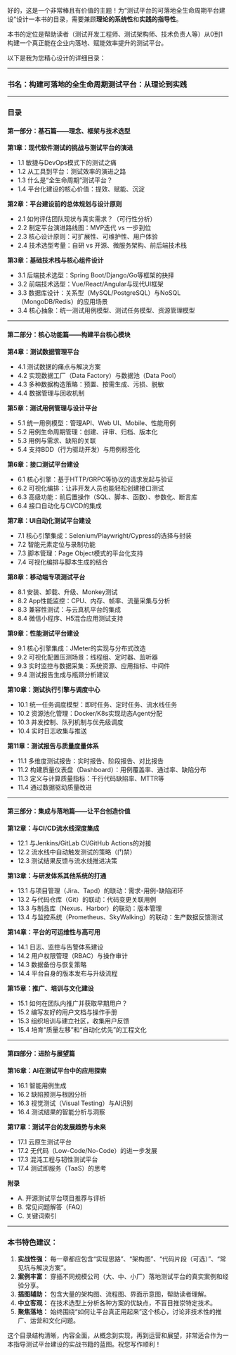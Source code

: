 好的，这是一个非常棒且有价值的主题！为“测试平台的可落地全生命周期平台建设”设计一本书的目录，需要兼顾**理论的系统性**和**实践的指导性**。

本书的定位是帮助读者（测试开发工程师、测试架构师、技术负责人等）从0到1构建一个真正能在企业内落地、赋能效率提升的测试平台。

以下是我为您精心设计的详细目录：

---

### **书名：构建可落地的全生命周期测试平台：从理论到实践**

---

### **目录**

#### **第一部分：基石篇——理念、框架与技术选型**

**第1章：现代软件测试的挑战与测试平台的演进**
*   1.1 敏捷与DevOps模式下的测试之痛
*   1.2 从工具到平台：测试效率的演进之路
*   1.3 什么是“全生命周期”测试平台？
*   1.4 平台化建设的核心价值：提效、赋能、沉淀

**第2章：平台建设前的总体规划与设计原则**
*   2.1 如何评估团队现状与真实需求？（可行性分析）
*   2.2 制定平台演进路线图：MVP迭代 vs 一步到位
*   2.3 核心设计原则：可扩展性、可维护性、用户体验
*   2.4 技术选型考量：自研 vs 开源、微服务架构、前后端技术栈

**第3章：基础技术栈与核心组件设计**
*   3.1 后端技术选型：Spring Boot/Django/Go等框架的抉择
*   3.2 前端技术选型：Vue/React/Angular与现代UI框架
*   3.3 数据库设计：关系型（MySQL/PostgreSQL）与NoSQL（MongoDB/Redis）的应用场景
*   3.4 核心抽象：统一测试用例模型、测试任务模型、资源管理模型

---

#### **第二部分：核心功能篇——构建平台核心模块**

**第4章：测试数据管理平台**
*   4.1 测试数据的痛点与解决方案
*   4.2 实现数据工厂（Data Factory）与数据池（Data Pool）
*   4.3 多种数据构造策略：预置、按需生成、污损、脱敏
*   4.4 数据管理与回收机制

**第5章：测试用例管理与设计平台**
*   5.1 统一用例模型：管理API、Web UI、Mobile、性能用例
*   5.2 用例生命周期管理：创建、评审、归档、版本化
*   5.3 用例与需求、缺陷的关联
*   5.4 支持BDD（行为驱动开发）与用例标签化

**第6章：接口测试平台建设**
*   6.1 核心引擎：基于HTTP/GRPC等协议的请求发起与验证
*   6.2 可视化编排：让非开发人员也能轻松创建接口测试
*   6.3 高级功能：前后置操作（SQL、脚本、函数）、参数化、断言库
*   6.4 接口自动化与CI/CD的集成

**第7章：UI自动化测试平台建设**
*   7.1 核心引擎集成：Selenium/Playwright/Cypress的选择与封装
*   7.2 智能元素定位与录制功能
*   7.3 脚本管理：Page Object模式的平台化支持
*   7.4 可视化编排与脚本生成的结合

**第8章：移动端专项测试平台**
*   8.1 安装、卸载、升级、Monkey测试
*   8.2 App性能监控：CPU、内存、帧率、流量采集与分析
*   8.3 兼容性测试：与云真机平台的集成
*   8.4 微信小程序、H5混合应用测试支持

**第9章：性能测试平台建设**
*   9.1 核心引擎集成：JMeter的实现与分布式改造
*   9.2 可视化配置压测场景：线程组、定时器、监听器
*   9.3 实时监控与数据采集：系统资源、应用指标、中间件
*   9.4 测试报告生成与瓶颈分析建议

**第10章：测试执行引擎与调度中心**
*   10.1 统一任务调度模型：即时任务、定时任务、流水线任务
*   10.2 资源池化管理：Docker/K8s实现动态Agent分配
*   10.3 并发控制、队列机制与优先级调度
*   10.4 实时日志收集与推送

**第11章：测试报告与质量度量体系**
*   11.1 多维度测试报告：实时报告、阶段报告、对比报告
*   11.2 构建质量仪表盘（Dashboard）：用例覆盖率、通过率、缺陷分布
*   11.3 定义与计算质量指标：千行代码缺陷率、MTTR等
*   11.4 通过数据驱动质量改进

---

#### **第三部分：集成与落地篇——让平台创造价值**

**第12章：与CI/CD流水线深度集成**
*   12.1 与Jenkins/GitLab CI/GitHub Actions的对接
*   12.2 流水线中自动触发测试的策略（门禁）
*   12.3 测试结果反馈与流水线推进决策

**第13章：与研发体系其他系统的打通**
*   13.1 与项目管理（Jira、Tapd）的联动：需求-用例-缺陷闭环
*   13.2 与代码仓库（Git）的联动：代码变更关联用例
*   13.3 与制品库（Nexus、Harbor）的联动：版本管理
*   13.4 与监控系统（Prometheus、SkyWalking）的联动：生产数据反馈测试

**第14章：平台的可运维性与高可用**
*   14.1 日志、监控与告警体系建设
*   14.2 用户权限管理（RBAC）与操作审计
*   14.3 数据备份与恢复策略
*   14.4 平台自身的版本发布与升级流程

**第15章：推广、培训与文化建设**
*   15.1 如何在团队内推广并获取早期用户？
*   15.2 编写友好的用户文档与操作手册
*   15.3 组织培训与建立社区，收集用户反馈
*   15.4 培育“质量左移”和“自动化优先”的工程文化

---

#### **第四部分：进阶与展望篇**

**第16章：AI在测试平台中的应用探索**
*   16.1 智能用例生成
*   16.2 缺陷预测与根因分析
*   16.3 视觉测试（Visual Testing）与AI识别
*   16.4 测试结果的智能分析与洞察

**第17章：测试平台的发展趋势与未来**
*   17.1 云原生测试平台
*   17.2 无代码（Low-Code/No-Code）的进一步发展
*   17.3 混沌工程与韧性测试平台
*   17.4 测试即服务（TaaS）的思考

**附录**
*   A. 开源测试平台项目推荐与评析
*   B. 常见问题解答（FAQ）
*   C. 关键词索引

---

### **本书特色建议：**

1.  **实战性强：** 每一章都应包含“实现思路”、“架构图”、“代码片段（可选）”、“常见坑与解决方案”。
2.  **案例丰富：** 穿插不同规模公司（大、中、小厂）落地测试平台的真实案例和经验分享。
3.  **插图辅助：** 包含大量的架构图、流程图、界面示意图，帮助读者理解。
4.  **中立客观：** 在技术选型上分析各种方案的优缺点，不盲目推崇特定技术。
5.  **聚焦落地：** 始终围绕“如何让平台真正用起来”这个核心，讨论非技术性的推广、运营和文化问题。

这个目录结构清晰，内容全面，从概念到实现，再到运营和展望，非常适合作为一本指导测试平台建设的实战书籍的蓝图。祝您写作顺利！
